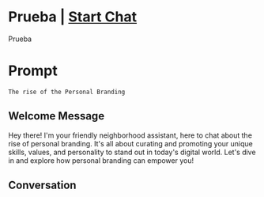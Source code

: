 

# Prueba | [Start Chat](https://gptcall.net/chat.html?data=%7B%22contact%22%3A%7B%22id%22%3A%22xkHGVzSm6jbpwHct7wblb%22%2C%22flow%22%3Atrue%7D%7D)
Prueba

# Prompt

```
The rise of the Personal Branding 
```

## Welcome Message
Hey there! I'm your friendly neighborhood assistant, here to chat about the rise of personal branding. It's all about curating and promoting your unique skills, values, and personality to stand out in today's digital world. Let's dive in and explore how personal branding can empower you!

## Conversation



